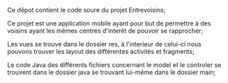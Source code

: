 Ce dêpot contient le code soure du projet Entrevoisins;

Ce projet est une application mobile ayant pour but de permettre à des voisins ayant les mêmes centres d'interêt de pouvoir se rapprocher;

Les vues se trouve dans le dossier res, à l'interieur de celui-ci nous pouvons trouver les layout des différentes activités et fragments;

Le code Java des différents fichiers concernant le model et le controler se trouvent dans le dossier java se trouvant lui-même dans le dossier main;
